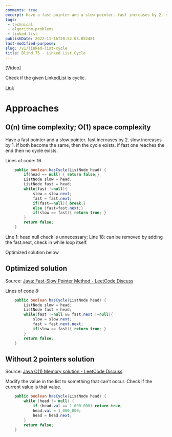 ```yaml
---
comments: true
excerpt: Have a fast pointer and a slow pointer. fast increases by 2. slow increases by 1. if both become the same then the cycle exists. if fast one reaches end then no cycle exists.
tags:
 - technical
 - algorithm-problems
 - linked-list
publishDate: 2022-11-16T20:52:08.052481
last-modified-purpose:
slug: /v1/linked-list-cycle
title: Blind 75 - Linked List Cycle
---
```


[Video]

Check if the given LinkedList is cyclic.

[Link](https://leetcode.com/problems/linked-list-cycle/)

# Approaches
## O(n) time complexity; O(1) space complexity

Have a fast pointer and a slow pointer. fast increases by 2. slow increases by 1. if both become the same, then the cycle exists. if fast one reaches the end then no cycle exists.

Lines of code: 16

```java
    public boolean hasCycle(ListNode head) {
        if(head == null) { return false;}
        ListNode slow = head;
        ListNode fast = head;
        while(fast !=null){
            slow = slow.next;
            fast = fast.next;
            if(fast==null){ break;}
            else {fast=fast.next;}
            if(slow == fast){ return true; }
        }
        return false;
    }
```

Line 1: head null check is unnecessary;
Line 18: can be removed by adding the fast.next, check in while loop itself.

Optimized solution below

## Optimized solution

Source: [Java: Fast-Slow Pointer Method - LeetCode Discuss](https://leetcode.com/problems/linked-list-cycle/discuss/2791622/Java%3A-Fast-Slow-Pointer-Method)

Lines of code 8:

```java
    public boolean hasCycle(ListNode head) {
        ListNode slow = head;
        ListNode fast = head;
        while(fast !=null && fast.next !=null){
            slow = slow.next;
            fast = fast.next.next;
            if(slow == fast){ return true; }
        }
        return false;
    }
```

## Without 2 pointers solution

Source: [Java O(1) Memory solution - LeetCode Discuss](https://leetcode.com/problems/linked-list-cycle/discuss/2810093/Java-O(1)-Memory-solution)

Modify the value in the list to something that can't occur. Check if the current value is that value.

```java
    public boolean hasCycle(ListNode head) {
        while (head != null) {
            if (head.val == 1_000_000) return true;
            head.val = 1_000_000;
            head = head.next;
        }
        return false;
    }
```